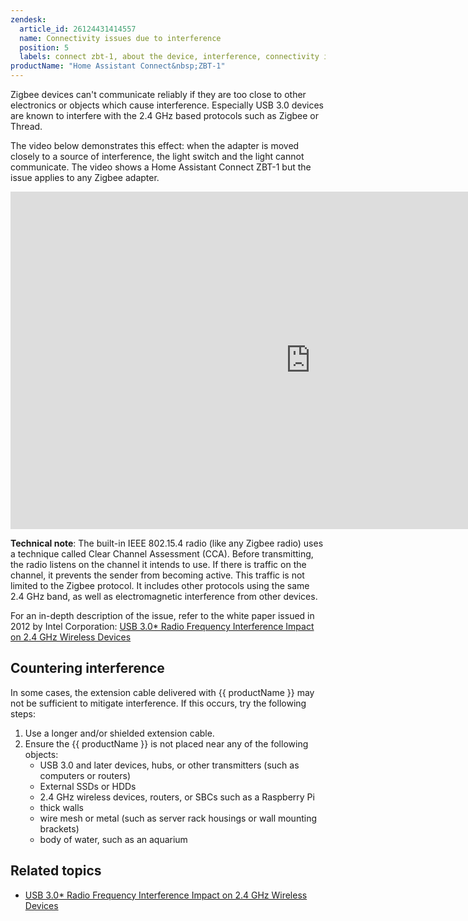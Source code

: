 ```yaml
---
zendesk:
  article_id: 26124431414557
  name: Connectivity issues due to interference
  position: 5
  labels: connect zbt-1, about the device, interference, connectivity issues
productName: "Home Assistant Connect&nbsp;ZBT-1"
---
```


Zigbee devices can't communicate reliably if they are too close to other electronics or objects which cause interference. Especially USB 3.0 devices are known to interfere with the 2.4&nbsp;GHz based protocols such as Zigbee or Thread.

The video below demonstrates this effect: when the adapter is moved closely to a source of interference, the light switch and the light cannot communicate. The video shows a Home Assistant Connect&nbsp;ZBT-1 but the issue applies to any Zigbee adapter.

<iframe width="960" height="540" src="https://www.youtube.com/embed/tHqZhNcFEvA" title="Demo: Zigbee interference caused by USB 3.0 and later and later" frameborder="0" allow="accelerometer; autoplay; clipboard-write; encrypted-media; gyroscope; picture-in-picture; web-share" controls>
</iframe>

**Technical note**: The built-in IEEE&nbsp;802.15.4 radio (like any Zigbee radio) uses a technique called Clear Channel Assessment (CCA). Before transmitting, the radio listens on the channel it intends to use. If there is traffic on the channel, it prevents the sender from becoming active. This traffic is not limited to the Zigbee protocol. It includes other protocols using the same 2.4&nbsp;GHz band, as well as electromagnetic interference from other devices.

For an in-depth description of the issue, refer to the white paper issued in 2012 by Intel Corporation:
[USB 3.0* Radio Frequency Interference Impact on 2.4&nbsp;GHz Wireless Devices](https://www.usb.org/sites/default/files/327216.pdf)

## Countering interference

In some cases, the extension cable delivered with {{ productName }} may not be sufficient to mitigate interference. If this occurs, try the following steps:

1. Use a longer and/or shielded extension cable.
2. Ensure the {{ productName }} is not placed near any of the following objects:
   - USB&nbsp;3.0 and later devices, hubs, or other transmitters (such as computers or routers)
   - External SSDs or HDDs
   - 2.4&nbsp;GHz wireless devices, routers, or SBCs such as a Raspberry Pi
   - thick walls
   - wire mesh or metal (such as server rack housings or wall mounting brackets)
   - body of water, such as an aquarium

## Related topics

- [USB 3.0* Radio Frequency Interference Impact on 2.4&nbsp;GHz Wireless Devices](https://www.usb.org/sites/default/files/327216.pdf)